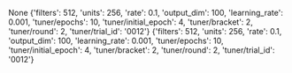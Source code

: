 None
{'filters': 512, 'units': 256, 'rate': 0.1, 'output_dim': 100, 'learning_rate': 0.001, 'tuner/epochs': 10, 'tuner/initial_epoch': 4, 'tuner/bracket': 2, 'tuner/round': 2, 'tuner/trial_id': '0012'}
{'filters': 512, 'units': 256, 'rate': 0.1, 'output_dim': 100, 'learning_rate': 0.001, 'tuner/epochs': 10, 'tuner/initial_epoch': 4, 'tuner/bracket': 2, 'tuner/round': 2, 'tuner/trial_id': '0012'}
